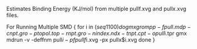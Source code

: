 Estimates Binding Energy (KJ/mol) from multiple pullf.xvg and pullx.xvg files.

For Running Multiple SMD
{
for i in $(seq 1 100)
do
	gmx grompp -f pull.mdp -c npt.gro -p topol.top -r npt.gro -n index.ndx -t npt.cpt -o pull$i.tpr
	gmx mdrun -v -deffnm pull$i -pf pullf$i.xvg -px pullx$i.xvg
done
}
